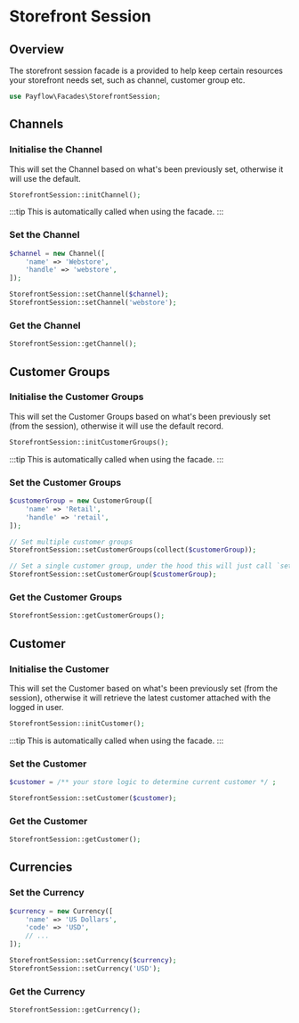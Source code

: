 # Storefront Session

## Overview

The storefront session facade is a provided to help keep certain resources your storefront needs set, such as channel, customer group etc.

```php
use Payflow\Facades\StorefrontSession;
```

## Channels

### Initialise the Channel

This will set the Channel based on what's been previously set, otherwise it will use the default.

```php
StorefrontSession::initChannel();
```

:::tip This is automatically called when using the facade.
:::

### Set the Channel

```php
$channel = new Channel([
    'name' => 'Webstore',
    'handle' => 'webstore',
]);

StorefrontSession::setChannel($channel);
StorefrontSession::setChannel('webstore');
```

### Get the Channel

```php
StorefrontSession::getChannel();
```

## Customer Groups

### Initialise the Customer Groups

This will set the Customer Groups based on what's been previously set (from the session), otherwise it will use the default record.

```php
StorefrontSession::initCustomerGroups();
```

:::tip This is automatically called when using the facade.
:::

### Set the Customer Groups

```php
$customerGroup = new CustomerGroup([
    'name' => 'Retail',
    'handle' => 'retail',
]);

// Set multiple customer groups
StorefrontSession::setCustomerGroups(collect($customerGroup));

// Set a single customer group, under the hood this will just call `setCustomerGroups`.
StorefrontSession::setCustomerGroup($customerGroup);
```

### Get the Customer Groups

```php
StorefrontSession::getCustomerGroups();
```

## Customer

### Initialise the Customer

This will set the Customer based on what's been previously set (from the session), otherwise it will retrieve the latest customer attached with the logged in user.

```php
StorefrontSession::initCustomer();
```

:::tip This is automatically called when using the facade.
:::

### Set the Customer

```php
$customer = /** your store logic to determine current customer */ ;

StorefrontSession::setCustomer($customer);
```

### Get the Customer

```php
StorefrontSession::getCustomer();
```

## Currencies

### Set the Currency

```php
$currency = new Currency([
    'name' => 'US Dollars',
    'code' => 'USD',
    // ...
]);

StorefrontSession::setCurrency($currency);
StorefrontSession::setCurrency('USD');
```

### Get the Currency

```php
StorefrontSession::getCurrency();
```
